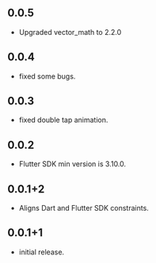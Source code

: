 ## 0.0.5

* Upgraded vector_math to 2.2.0
  
## 0.0.4

* fixed some bugs.

## 0.0.3

* fixed double tap animation.

## 0.0.2

* Flutter SDK min version is 3.10.0.

## 0.0.1+2

* Aligns Dart and Flutter SDK constraints.

## 0.0.1+1

* initial release.
